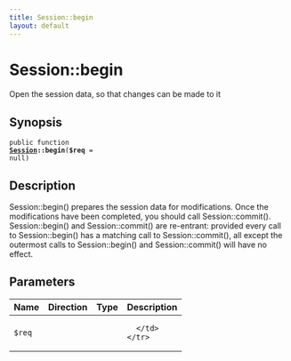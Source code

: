 ```yaml
---
title: Session::begin
layout: default
---
```


# Session::begin

Open the session data, so that changes can be made to it

## Synopsis

<code>public function <b><a href="Session">Session</a>::begin</b>(<b>$req</b> = null)</code>

## Description

Session::begin() prepares the session data for modifications. Once the
modifications have been completed, you should call Session::commit().
Session::begin() and Session::commit() are re-entrant: provided every
call to Session::begin() has a matching call to Session::commit(), all
except the outermost calls to Session::begin() and Session::commit() will
have no effect.

## Parameters

<table>
  <thead>
    <tr>
      <th>Name</th>
      <th>Direction</th>
      <th>Type</th>
      <th>Description</th>
    </tr>
  </thead>
  <tbody>
    <tr>
      <td><code>$req</code>
      <td><i></i></td>
      <td></td>
      <td>

      </td>
    </tr>
  </tbody>
</table>

